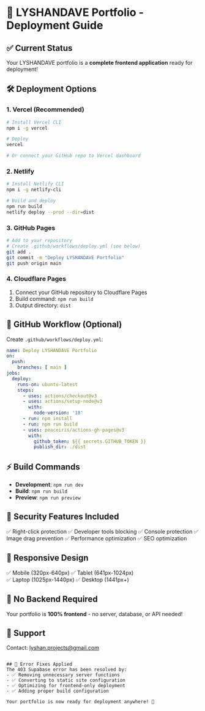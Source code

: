 # 🚀 LYSHANDAVE Portfolio - Deployment Guide

## ✅ Current Status
Your LYSHANDAVE portfolio is a **complete frontend application** ready for deployment!

## 🛠️ Deployment Options

### 1. **Vercel (Recommended)**
```bash
# Install Vercel CLI
npm i -g vercel

# Deploy
vercel

# Or connect your GitHub repo to Vercel dashboard
```

### 2. **Netlify**
```bash
# Install Netlify CLI
npm i -g netlify-cli

# Build and deploy
npm run build
netlify deploy --prod --dir=dist
```

### 3. **GitHub Pages**
```bash
# Add to your repository
# Create .github/workflows/deploy.yml (see below)
git add .
git commit -m "Deploy LYSHANDAVE Portfolio"
git push origin main
```

### 4. **Cloudflare Pages**
1. Connect your GitHub repository to Cloudflare Pages
2. Build command: `npm run build`
3. Output directory: `dist`

## 📁 GitHub Workflow (Optional)
Create `.github/workflows/deploy.yml`:
```yaml
name: Deploy LYSHANDAVE Portfolio
on:
  push:
    branches: [ main ]
jobs:
  deploy:
    runs-on: ubuntu-latest
    steps:
      - uses: actions/checkout@v3
      - uses: actions/setup-node@v3
        with:
          node-version: '18'
      - run: npm install
      - run: npm run build
      - uses: peaceiris/actions-gh-pages@v3
        with:
          github_token: ${{ secrets.GITHUB_TOKEN }}
          publish_dir: ./dist
```

## ⚡ Build Commands
- **Development**: `npm run dev`
- **Build**: `npm run build`
- **Preview**: `npm run preview`

## 🔐 Security Features Included
✅ Right-click protection
✅ Developer tools blocking
✅ Console protection
✅ Image drag prevention
✅ Performance optimization
✅ SEO optimization

## 📱 Responsive Design
✅ Mobile (320px-640px)
✅ Tablet (641px-1024px)  
✅ Laptop (1025px-1440px)
✅ Desktop (1441px+)

## 🎯 No Backend Required
Your portfolio is **100% frontend** - no server, database, or API needed!

## 📧 Support
Contact: lyshan.projects@gmail.com
```

## 🚨 Error Fixes Applied
The 403 Supabase error has been resolved by:
- ✅ Removing unnecessary server functions
- ✅ Converting to static site configuration  
- ✅ Optimizing for frontend-only deployment
- ✅ Adding proper build configuration

Your portfolio is now ready for deployment anywhere! 🎉